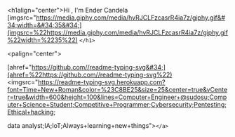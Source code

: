 <h1align="center">Hi , I'm Ender Candela [imgsrc=&#34;https://media.giphy.com/media/hvRJCLFzcasrR4ia7z/giphy.gif&#34;width=&#34;35&#34;](imgsrc=%22https://media.giphy.com/media/hvRJCLFzcasrR4ia7z/giphy.gif%22width=%2235%22) `</h1>`

<palign="center">

  [ahref=&#34;https://github.com//readme-typing-svg&#34;](ahref=%22https://github.com//readme-typing-svg%22)<imgsrc="https://readme-typing-svg.herokuapp.com?font=Time+New+Roman&color=%23C8BE25&size=25&center=true&vCenter=true&width=600&height=100&lines=Computer+Engineer+@sudosu;Computer+Science+Student;Competitive+Programmer;Cybersecurity;Pentesting;Ethical+hacking;

data analyst;IA;IoT;Always+learning+new+things">`</a>`

</p>
